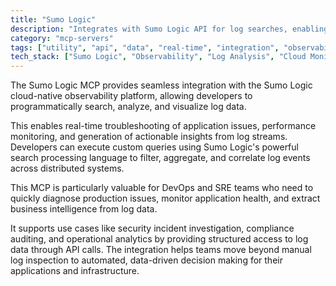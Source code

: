 ```yaml
---
title: "Sumo Logic"
description: "Integrates with Sumo Logic API for log searches, enabling custom queries and analysis of application logs for troubleshooting and monitoring."
category: "mcp-servers"
tags: ["utility", "api", "data", "real-time", "integration", "observability", "log management", "DevOps", "SRE"]
tech_stack: ["Sumo Logic", "Observability", "Log Analysis", "Cloud Monitoring", "SIEM", "Search Processing Language"]
---
```


The Sumo Logic MCP provides seamless integration with the Sumo Logic cloud-native observability platform, allowing developers to programmatically search, analyze, and visualize log data. 

This enables real-time troubleshooting of application issues, performance monitoring, and generation of actionable insights from log streams. Developers can execute custom queries using Sumo Logic's powerful search processing language to filter, aggregate, and correlate log events across distributed systems.

This MCP is particularly valuable for DevOps and SRE teams who need to quickly diagnose production issues, monitor application health, and extract business intelligence from log data. 

It supports use cases like security incident investigation, compliance auditing, and operational analytics by providing structured access to log data through API calls. The integration helps teams move beyond manual log inspection to automated, data-driven decision making for their applications and infrastructure.